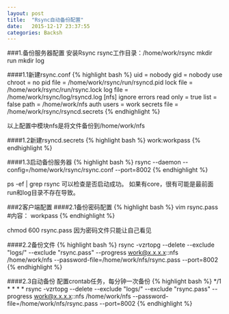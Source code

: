 ```yaml
---
layout: post
title:  "Rsync自动备份配置"
date:   2015-12-17 23:37:55
categories: Backsh
---
```


###1.备份服务器配置
安装Rsync
rsync工作目录：/home/work/rsync
mkdir run
mkdir log

####1.1新建rsync.conf
{% highlight bash %}
uid = nobody
gid = nobody
use chroot = no
pid file = /home/work/rsync/run/rsyncd.pid
lock file = /home/work/rsync/run/rsync.lock
log file = /home/work/rsync/log/rsyncd.log
[nfs]
ignore errors
read only = true
list = false
path = /home/work/nfs
auth users = work
secrets file = /home/work/rsync/rsyncd.secrets
{% endhighlight %}

以上配置中模块nfs是将文件备份到/home/work/nfs

####1.2新建rsyncd.secrets
{% highlight bash %}
work:workpass
{% endhighlight %}

####1.3启动备份服务器
{% highlight bash %}
rsync --daemon --config=/home/work/rsync/rsync.conf --port=8002
{% endhighlight %}

ps -ef | grep rsync
可以检查是否启动成功。
如果有core，很有可能是最前面run和log目录不存在导致。


###2客户端配置
####2.1备份密码配置
{% highlight bash %}
vim rsync.pass
#内容：
workpass
{% endhighlight %}

chmod 600 rsync.pass
因为密码文件只能让自己看见

####2.2备份文件
{% highlight bash %}
rsync -vzrtopg --delete --exclude "logs/" --exclude "rsync.pass" --progress work@x.x.x.x::nfs /home/work/nfs --password-file=/home/work/nfs/rsync.pass --port=8002
{% endhighlight %}


####2.3自动备份
配置crontab任务，每分钟一次备份
{% highlight bash %}
*/1 * * * *     rsync -vzrtopg --delete --exclude "logs/" --exclude "rsync.pass" --progress work@x.x.x.x::nfs /home/work/nfs --password-file=/home/work/nfs/rsync.pass --port=8002
{% endhighlight %}

